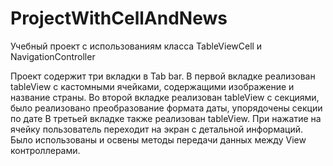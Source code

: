 # ProjectWithCellAndNews
Учебный проект с использованиям класса TableViewCell и NavigationController

Проект содержит три вкладки в Tab bar.
В первой вкладке реализован tableView с кастомными ячейками, содержащими изображение и название страны. 
Во второй вкладке реализован tableView с секциями, было реализовано преобразование формата даты, упорядочены секции по дате
В третьей вкладке также реализован tableView. При нажатие на ячейку пользователь переходит на экран с детальной информаций. Было использованы и освены методы передачи данных между View контроллерами. 
